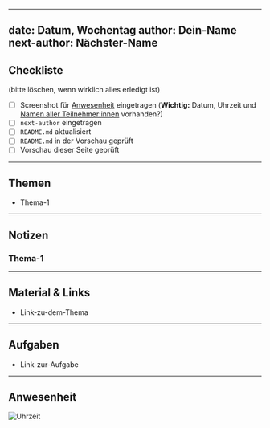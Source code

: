 
---
date: Datum, Wochentag
author: Dein-Name
next-author: Nächster-Name
---

## Checkliste

(bitte löschen, wenn wirklich alles erledigt ist)

- [ ] Screenshot für [Anwesenheit](#anwesenheit) eingetragen (**Wichtig:** Datum, Uhrzeit und [Namen aller Teilnehmer:innen](docs/zoom-participant-manual.md) vorhanden?)
- [ ] `next-author` eingetragen
- [ ] `README.md` aktualisiert
- [ ] `README.md` in der Vorschau geprüft
- [ ] Vorschau dieser Seite geprüft

---

## Themen

- Thema-1

---

## Notizen

### Thema-1

---

## Material & Links

- Link-zu-dem-Thema

---

## Aufgaben

- Link-zur-Aufgabe

---

## Anwesenheit

![Uhrzeit](images/weekx-dayx.png)
